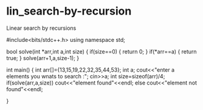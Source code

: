 # lin_search-by-recursion
Linear search by recursions


#include<bits/stdc++.h>
using namespace std;

bool solve(int *arr,int a,int size)
{
    if(size==0)
    {
        return 0;
    }
    if(*arr==a)
    {
        return true;
    }
    solve(arr+1,a,size-1);
}

int main()
{
    int arr[]={13,15,19,22,32,35,44,53};
    int a;
    cout<<"enter a elements you wnats to search :";
    cin>>a;
    int size=sizeof(arr)/4;
    if(solve(arr,a,size))
        cout<<"element found"<<endl;
    else
        cout<<"element not found"<<endl;
        
}
